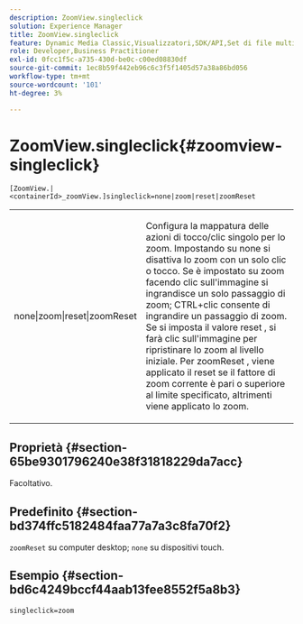 ```yaml
---
description: ZoomView.singleclick
solution: Experience Manager
title: ZoomView.singleclick
feature: Dynamic Media Classic,Visualizzatori,SDK/API,Set di file multimediali diversi
role: Developer,Business Practitioner
exl-id: 0fcc1f5c-a735-430d-be0c-c00ed08830df
source-git-commit: 1ec8b59f442eb96c6c3f5f1405d57a38a86bd056
workflow-type: tm+mt
source-wordcount: '101'
ht-degree: 3%

---
```


# ZoomView.singleclick{#zoomview-singleclick}

`[ZoomView.|<containerId>_zoomView.]singleclick=none|zoom|reset|zoomReset`

<table id="table_82C9252157DB41B5B98505855975D2F5"> 
 <tbody> 
  <tr> 
   <td colname="col1"> <p> <span class="codeph"> none|zoom|reset|zoomReset  </span> </p> </td> 
   <td colname="col2"> <p> Configura la mappatura delle azioni di tocco/clic singolo per lo zoom. Impostando su <span class="codeph"> none </span> si disattiva lo zoom con un solo clic o tocco. Se è impostato su <span class="codeph"> zoom </span> facendo clic sull'immagine si ingrandisce un solo passaggio di zoom; CTRL+clic consente di ingrandire un passaggio di zoom. Se si imposta il valore <span class="codeph"> reset </span> , si farà clic sull'immagine per ripristinare lo zoom al livello iniziale. Per <span class="codeph"> zoomReset </span>, viene applicato il reset se il fattore di zoom corrente è pari o superiore al limite specificato, altrimenti viene applicato lo zoom. </p> </td> 
  </tr> 
 </tbody> 
</table>

## Proprietà {#section-65be9301796240e38f31818229da7acc}

Facoltativo.

## Predefinito {#section-bd374ffc5182484faa77a7a3c8fa70f2}

`zoomReset` su computer desktop;  `none` su dispositivi touch.

## Esempio {#section-bd6c4249bccf44aab13fee8552f5a8b3}

`singleclick=zoom`
